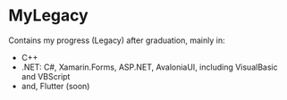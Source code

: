 # MyLegacy
Contains my progress (Legacy) after graduation, mainly in:
- C++
- .NET: C#, Xamarin.Forms, ASP.NET, AvaloniaUI, including VisualBasic and VBScript
- and, Flutter (soon)